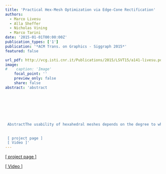 ```yaml
---
title: 'Practical Hex-Mesh Optimization via Edge-Cone Rectification'
authors:
  - Marco Livesu
  - Alla Sheffer
  - Nicholas Vining
  - Marco Tarini
date: '2015-01-01T00:00:00Z'
publication_types: ['1']
publication: '*ACM Trans. on Graphics - Siggraph 2015*'
featured: false

url_pdf: http://vcg.isti.cnr.it/Publications/2015/LSVT15/a141-livesu.pdf
image:
#    caption: 'Image'
    focal_point: ''
    preview_only: false
    share: false
abstract: 'abstract 	 	 	     AbstractThe usability of hexahedral meshes depends on the degree to which the shape of their elements deviates from a perfect cube; a single concave, or inverted element makes a mesh unusable. While a range of methods exist for discretizing 3D objects with an initial topologically suitable hex mesh, their output meshes frequently contain poorly shaped and even inverted elements, requiring a further quality optimization step. We introduce a novel framework for optimizing hex-mesh quality capable of generating inversion-free high-quality meshes from such poor initial inputs. We recast hex quality improvement as an optimization of the shape of overlapping cones, or unions, of tetrahedra surrounding every directed edge in the hex mesh, and show the two to be equivalent. We then formulate cone shape optimization as a sequence of convex quadratic optimization problems, where hex convexity is encoded via simple linear inequality constraints. As this solution space may be empty, we therefore present an alternate formulation which allows the solver to proceed even when constraints cannot be satisfied exactly. We iteratively improve mesh element quality by solving at each step a set of local, per-cone, convex constrained optimization problems, followed by a global energy minimization step which reconciles these local solutions. This latter method provides no theoretical guarantees on the solution but produces inversion-free, high quality meshes in practice. We demonstrate the robustness of our framework by optimizing numerous poor quality input meshes generated using a variety of initial meshing methods and producing high-quality inversion-free meshes in each case. We further validate our algorithm by comparing it against previous work, and demonstrate a significant improvement in both worst and average element quality.   [ project page ] [ Video ]'
---
```

[[ project page ]](http://www.cs.ubc.ca/labs/imager/tr/2015/untangler/)

[[ Video ]
](https://www.youtube.com/watch?v=QCts--i99yA)

